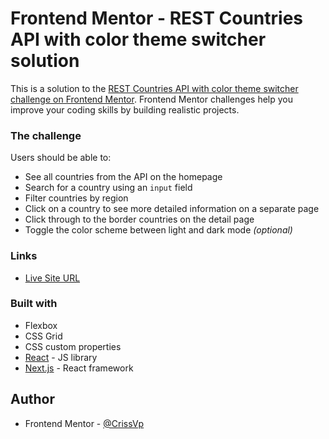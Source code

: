 # Frontend Mentor - REST Countries API with color theme switcher solution

This is a solution to the [REST Countries API with color theme switcher challenge on Frontend Mentor](https://www.frontendmentor.io/challenges/rest-countries-api-with-color-theme-switcher-5cacc469fec04111f7b848ca). Frontend Mentor challenges help you improve your coding skills by building realistic projects.

### The challenge

Users should be able to:

- See all countries from the API on the homepage
- Search for a country using an `input` field
- Filter countries by region
- Click on a country to see more detailed information on a separate page
- Click through to the border countries on the detail page
- Toggle the color scheme between light and dark mode _(optional)_

### Links

- [Live Site URL](https://crissvp.github.io/rest-countries/)

### Built with

- Flexbox
- CSS Grid
- CSS custom properties
- [React](https://reactjs.org/) - JS library
- [Next.js](https://nextjs.org/) - React framework

## Author

- Frontend Mentor - [@CrissVp](https://www.frontendmentor.io/profile/CrissVp)

